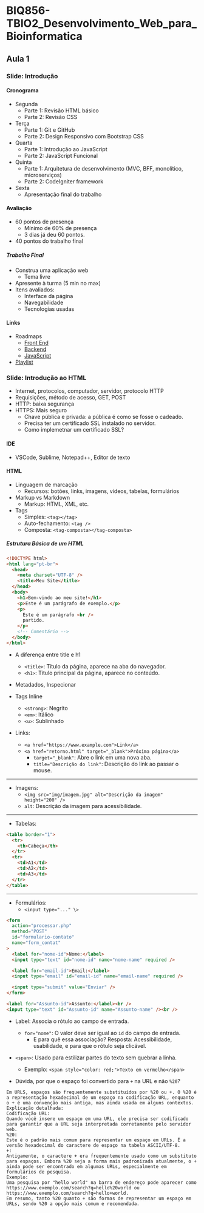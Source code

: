 # BIQ856-TBIO2_Desenvolvimento_Web_para_Bioinformatica

## Aula 1

### Slide: Introdução

#### Cronograma

- Segunda
  - Parte 1: Revisão HTML básico
  - Parte 2: Revisão CSS
- Terça
  - Parte 1: Git e GitHub
  - Parte 2: Design Responsivo com Bootstrap CSS
- Quarta
  - Parte 1: Introdução ao JavaScript
  - Parte 2: JavaScript Funcional
- Quinta
  - Parte 1: Arquitetura de desenvolvimento (MVC, BFF, monolítico, microserviços)
  - Parte 2: CodeIgniter framework
- Sexta
  - Apresentação final do trabalho

#### Avaliação

- 60 pontos de presença
  - Mínimo de 60% de presença
  - 3 dias já deu 60 pontos.
- 40 pontos do trabalho final

##### Trabalho Final

- Construa uma aplicação web
  - Tema livre
- Apresente à turma (5 min no max)
- Itens avaliados:
  - Interface da página
  - Navegabilidade
  - Tecnologias usadas

#### Links

- Roadmaps
  - [Front End](https://roadmap.sh/frontend)
  - [Backend](https://roadmap.sh/backend)
  - [JavaScript](https://roadmap.sh/javascript)
- [Playlist](https://www.youtube.com/playlist?list=PLW2m4un9MKPvkyvUuLmkvyhd35xgt5ras)

### Slide: Introdução ao HTML

- Internet, protocolos, computador, servidor, protocolo HTTP
- Requisições, método de acesso, GET, POST
- HTTP: baixa segurança
- HTTPS: Mais seguro
  - Chave pública e privada: a pública é como se fosse o cadeado.
  - Precisa ter um certificado SSL instalado no servidor.
  - Como implemetnar um certificado SSL?

#### IDE

- VSCode, Sublime, Notepad++, Editor de texto

#### HTML

- Linguagem de marcação
  - Recursos: botões, links, imagens, vídeos, tabelas, formulários
- Markup vs Markdown
  - Markup: HTML, XML, etc.
- Tags
  - Simples: `<tag></tag>`
  - Auto-fechamento: `<tag />`
  - Composta: `<tag-composta></tag-composta>`

##### Estrutura Básica de um HTML

```html
<!DOCTYPE html>
<html lang="pt-br">
  <head>
    <meta charset="UTF-8" />
    <title>Meu Site</title>
  </head>
  <body>
    <h1>Bem-vindo ao meu site!</h1>
    <p>Este é um parágrafo de exemplo.</p>
    <p>
      Este é um parágrafo <br />
      partido.
    </p>
    <!-- Comentário -->
  </body>
</html>
```

- A diferença entre title e h1

  - `<title>`: Título da página, aparece na aba do navegador.
  - `<h1>`: Título principal da página, aparece no conteúdo.

- Metadados, Inspecionar
- Tags Inline
  - `<strong>`: Negrito
  - `<em>`: Itálico
  - `<u>`: Sublinhado
- Links:
  - `<a href="https://www.example.com">Link</a>`
  - `<a href="retorno.html" target="_blank">Próxima página</a>`
    - `target="_blank"`: Abre o link em uma nova aba.
    - `title="Descrição do link"`: Descrição do link ao passar o mouse.

---

- Imagens:
  - `<img src="img/imagem.jpg" alt="Descrição da imagem" height="200" />`
  - `alt`: Descrição da imagem para acessibilidade.

---

- Tabelas:

```html
<table border="1">
  <tr>
    <th>Cabeça</th>
  </tr>
  <tr>
    <td>A1</td>
    <td>A2</td>
    <td>A3</td>
  </tr>
</table>
```

---

- Formulários:
  - `<input type="..." \>`

```html
<form
  action="processar.php"
  method="POST"
  id="formulario-contato"
  name="form_contat"
>
  <label for="nome-id">Nome:</label>
  <input type="text" id="nome-id" name="nome-name" required />

  <label for="email-id">Email:</label>
  <input type="email" id="email-id" name="email-name" required />

  <input type="submit" value="Enviar" />
</form>
```

```html
<label for="Assunto-id">Assunto:</label><br />
<input type="text" id="Assunto-id" name="Assunto-name" /><br />
```

- Label: Associa o rótulo ao campo de entrada.
  - `for="nome"`: O valor deve ser igual ao `id` do campo de entrada.
    - E para quê essa associação? Resposta: Acessibilidade, usabilidade, e para que o rótulo seja clicável.
- `<span>`: Usado para estilizar partes do texto sem quebrar a linha.

  - Exemplo: `<span style="color: red;">Texto em vermelho</span>`

- Dúvida, por que o espaço foi convertido para `+` na URL e não `%20`?

```text
Em URLS, espaços são frequentemente substituídos por %20 ou +. O %20 é a representação hexadecimal de um espaço na codificação URL, enquanto o + é uma convenção mais antiga, mas ainda usada em alguns contextos.
Explicação detalhada:
Codificação URL:
Quando você insere um espaço em uma URL, ele precisa ser codificado para garantir que a URL seja interpretada corretamente pelo servidor web.
%20:
Este é o padrão mais comum para representar um espaço em URLs. É a versão hexadecimal do caractere de espaço na tabela ASCII/UTF-8.
+:
Antigamente, o caractere + era frequentemente usado como um substituto para espaços. Embora %20 seja a forma mais padronizada atualmente, o + ainda pode ser encontrado em algumas URLs, especialmente em formulários de pesquisa.
Exemplo:
Uma pesquisa por "hello world" na barra de endereço pode aparecer como https://www.exemplo.com/search?q=hello%20world ou https://www.exemplo.com/search?q=hello+world.
Em resumo, tanto %20 quanto + são formas de representar um espaço em URLs, sendo %20 a opção mais comum e recomendada.
```
